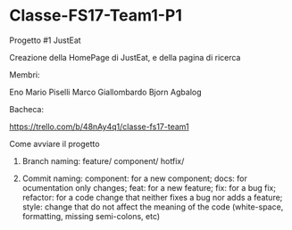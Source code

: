 # Classe-FS17-Team1-P1
Progetto #1 JustEat

Creazione della HomePage di JustEat, e della pagina di ricerca

Membri:

Eno Mario Piselli
Marco Giallombardo
Bjorn Agbalog

Bacheca:

https://trello.com/b/48nAy4q1/classe-fs17-team1

Come avviare il progetto

1. Branch naming:
        feature/
        component/
        hotfix/
   
2. Commit naming:
        component: for a new component;
        docs: for ocumentation only changes;
        feat: for a new feature;
        fix: for a bug fix;
        refactor: for a code change that neither fixes a bug nor adds a feature;
        style: change that do not affect the meaning of the code (white-space, formatting, missing semi-colons, etc)


      
   
